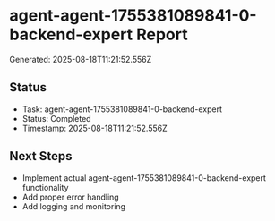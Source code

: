 # agent-agent-1755381089841-0-backend-expert Report

Generated: 2025-08-18T11:21:52.556Z

## Status
- Task: agent-agent-1755381089841-0-backend-expert
- Status: Completed
- Timestamp: 2025-08-18T11:21:52.556Z

## Next Steps
- Implement actual agent-agent-1755381089841-0-backend-expert functionality
- Add proper error handling
- Add logging and monitoring
